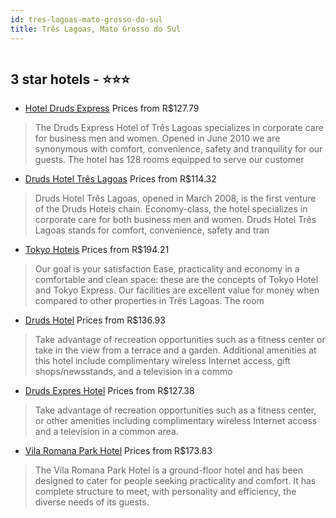 ```yaml
---
id: tres-lagoas-mato-grosso-do-sul
title: Três Lagoas, Mato Grosso do Sul
---
```


<center><img src="https://novo-hu.s3.amazonaws.com/reservas/ota/prod/hotel/527571/001-fachada-hotel-drugs-express-001_20191127180012.jpg" alt="" /></center>


##  3 star hotels - ⭐️⭐️⭐️

-    [Hotel Druds Express](https://us.hurb.com/hotels/tres-lagoas/hotel-druds-express-OMN-7463?cmp=18055) Prices from R$127.79
   > The Druds Express Hotel of Três Lagoas specializes in corporate care for business men and women. Opened in June 2010 we are synonymous with comfort, convenience, safety and tranquility for our guests. The hotel has 128 rooms equipped to serve our customer
-    [Druds Hotel Três Lagoas](https://us.hurb.com/hotels/tres-lagoas/druds-hotel-tres-lagoas-OMN-2420?cmp=18055) Prices from R$114.32
   > Druds Hotel Três Lagoas, opened in March 2008, is the first venture of the Druds Hoteis chain. Economy-class, the hotel specializes in corporate care for both business men and women. Druds Hotel Três Lagoas stands for comfort, convenience, safety and tran
-    [Tokyo Hoteis](https://us.hurb.com/hotels/tres-lagoas/tokyo-hoteis-OMN-9844?cmp=18055) Prices from R$194.21
   > Our goal is your satisfaction Ease, practicality and economy in a comfortable and clean space: these are the concepts of Tokyo Hotel and Tokyo Express. Our facilities are excellent value for money when compared to other properties in Três Lagoas. The room
-    [Druds Hotel](https://us.hurb.com/hotels/tres-lagoas/druds-hotel-JNP-JP053178?cmp=18055) Prices from R$136.93
   > Take advantage of recreation opportunities such as a fitness center or take in the view from a terrace and a garden. Additional amenities at this hotel include complimentary wireless Internet access, gift shops/newsstands, and a television in a commo
-    [Druds Expres Hotel](https://us.hurb.com/hotels/tres-lagoas/druds-expres-hotel-JNP-JP665978?cmp=18055) Prices from R$127.38
   > Take advantage of recreation opportunities such as a fitness center, or other amenities including complimentary wireless Internet access and a television in a common area.
-    [Vila Romana Park Hotel](https://us.hurb.com/hotels/tres-lagoas/vila-romana-park-hotel-OMN-8797?cmp=18055) Prices from R$173.83
   > The Vila Romana Park Hotel is a ground-floor hotel and has been designed to cater for people seeking practicality and comfort. It has complete structure to meet, with personality and efficiency, the diverse needs of its guests.
